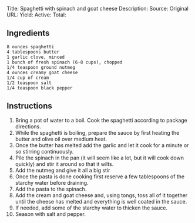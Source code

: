 Title: Spaghetti with spinach and goat cheese 
Description: 
Source: 
Original URL: 
Yield: 
Active: 
Total: 
## Ingredients
	8 ounces spaghetti
	4 tablespoons butter
	1 garlic clove, minced
	1 bunch of fresh spinach (6-8 cups), chopped
	1/4 teaspoon ground nutmeg
	4 ounces creamy goat cheese
	1/4 cup of cream
	1/2 teaspoon salt
	1/4 teaspoon black pepper

## Instructions 
1. Bring a pot of water to a boil. Cook the spaghetti according to package directions.
2. While the spaghetti is boiling, prepare the sauce by first heating the butter and olive oil over medium heat.
3. Once the butter has melted add the garlic and let it cook for a minute or so stirring continuously.
4. Pile the spinach in the pan (it will seem like a lot, but it will cook down quickly) and stir it around so that it wilts.
5. Add the nutmeg and give it all a big stir
6. Once the pasta is done cooking first reserve a few tablespoons of the starchy water before draining. 
7. Add the pasta to the spinach.
8. Add the cream and goat cheese and, using tongs, toss all of it together until the cheese has melted and everything is well coated in the sauce.
9. If needed, add some of the starchy water to thicken the sauce.
10. Season with salt and pepper.

